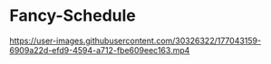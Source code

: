 # Fancy-Schedule

https://user-images.githubusercontent.com/30326322/177043159-6909a22d-efd9-4594-a712-fbe609eec163.mp4
